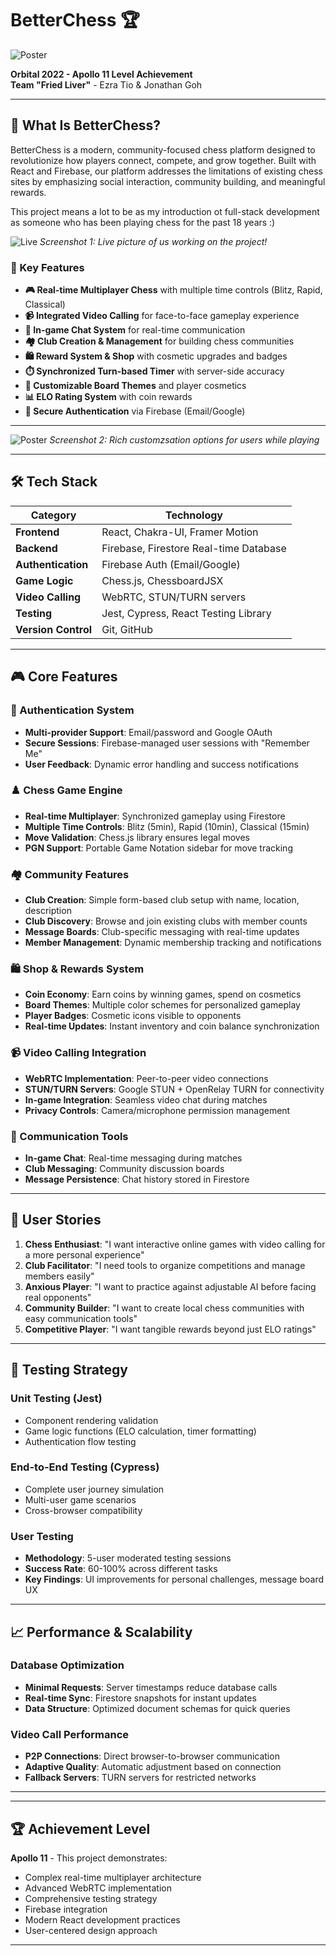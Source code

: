 # BetterChess 🏆

 ![Poster](docs/images/poster.png)

**Orbital 2022 - Apollo 11 Level Achievement**  
**Team "Fried Liver"** - Ezra Tio & Jonathan Goh

---

## 🎯 What Is BetterChess?

BetterChess is a modern, community-focused chess platform designed to revolutionize how players connect, compete, and grow together. Built with React and Firebase, our platform addresses the limitations of existing chess sites by emphasizing social interaction, community building, and meaningful rewards.

This project means a lot to be as my introduction ot full-stack development as someone who has been playing chess for the past 18 years :)

 ![Live](docs/images/live-session.png)
*Screenshot 1: Live picture of us working on the project!*

### 🌟 Key Features

- **🎮 Real-time Multiplayer Chess** with multiple time controls (Blitz, Rapid, Classical)
- **📹 Integrated Video Calling** for face-to-face gameplay experience
- **💬 In-game Chat System** for real-time communication
- **🏘️ Club Creation & Management** for building chess communities
- **🛍️ Reward System & Shop** with cosmetic upgrades and badges
- **⏱️ Synchronized Turn-based Timer** with server-side accuracy
- **🎨 Customizable Board Themes** and player cosmetics
- **📊 ELO Rating System** with coin rewards
- **🔐 Secure Authentication** via Firebase (Email/Google)

---

 ![Poster](docs/images/multiple-themes.png)
*Screenshot 2: Rich customzsation options for users while playing*

---

## 🛠️ Tech Stack

| Category | Technology |
|----------|------------|
| **Frontend** | React, Chakra-UI, Framer Motion |
| **Backend** | Firebase, Firestore Real-time Database |
| **Authentication** | Firebase Auth (Email/Google) |
| **Game Logic** | Chess.js, ChessboardJSX |
| **Video Calling** | WebRTC, STUN/TURN servers |
| **Testing** | Jest, Cypress, React Testing Library |
| **Version Control** | Git, GitHub |


---

## 🎮 Core Features

### 🔐 Authentication System
- **Multi-provider Support**: Email/password and Google OAuth
- **Secure Sessions**: Firebase-managed user sessions with "Remember Me"
- **User Feedback**: Dynamic error handling and success notifications

### ♟️ Chess Game Engine
- **Real-time Multiplayer**: Synchronized gameplay using Firestore
- **Multiple Time Controls**: Blitz (5min), Rapid (10min), Classical (15min)
- **Move Validation**: Chess.js library ensures legal moves
- **PGN Support**: Portable Game Notation sidebar for move tracking

### 🏘️ Community Features
- **Club Creation**: Simple form-based club setup with name, location, description
- **Club Discovery**: Browse and join existing clubs with member counts
- **Message Boards**: Club-specific messaging with real-time updates
- **Member Management**: Dynamic membership tracking and notifications

### 🛍️ Shop & Rewards System
- **Coin Economy**: Earn coins by winning games, spend on cosmetics
- **Board Themes**: Multiple color schemes for personalized gameplay
- **Player Badges**: Cosmetic icons visible to opponents
- **Real-time Updates**: Instant inventory and coin balance synchronization

### 📹 Video Calling Integration
- **WebRTC Implementation**: Peer-to-peer video connections
- **STUN/TURN Servers**: Google STUN + OpenRelay TURN for connectivity
- **In-game Integration**: Seamless video chat during matches
- **Privacy Controls**: Camera/microphone permission management

### 💬 Communication Tools
- **In-game Chat**: Real-time messaging during matches
- **Club Messaging**: Community discussion boards
- **Message Persistence**: Chat history stored in Firestore


--- 

## 🎯 User Stories

1. **Chess Enthusiast**: "I want interactive online games with video calling for a more personal experience"
2. **Club Facilitator**: "I need tools to organize competitions and manage members easily"
3. **Anxious Player**: "I want to practice against adjustable AI before facing real opponents"
4. **Community Builder**: "I want to create local chess communities with easy communication tools"
5. **Competitive Player**: "I want tangible rewards beyond just ELO ratings"

---

## 🧪 Testing Strategy

### Unit Testing (Jest)
- Component rendering validation
- Game logic functions (ELO calculation, timer formatting)
- Authentication flow testing

### End-to-End Testing (Cypress)
- Complete user journey simulation
- Multi-user game scenarios
- Cross-browser compatibility

### User Testing
- **Methodology**: 5-user moderated testing sessions
- **Success Rate**: 60-100% across different tasks
- **Key Findings**: UI improvements for personal challenges, message board UX

---

## 📈 Performance & Scalability

### Database Optimization
- **Minimal Requests**: Server timestamps reduce database calls
- **Real-time Sync**: Firestore snapshots for instant updates
- **Data Structure**: Optimized document schemas for quick queries

### Video Call Performance
- **P2P Connections**: Direct browser-to-browser communication
- **Adaptive Quality**: Automatic adjustment based on connection
- **Fallback Servers**: TURN servers for restricted networks

---

---

## 🏆 Achievement Level

**Apollo 11** - This project demonstrates:
- Complex real-time multiplayer architecture
- Advanced WebRTC implementation
- Comprehensive testing strategy
- Firebase integration
- Modern React development practices
- User-centered design approach

---

